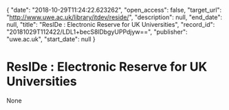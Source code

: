 {
  "date": "2018-10-29T11:24:22.623262", 
  "open_access": false, 
  "target_url": "http://www.uwe.ac.uk/library/itdev/reside/", 
  "description": null, 
  "end_date": null, 
  "title": "ResIDe : Electronic Reserve for UK Universities", 
  "record_id": "20181029T112422/LDL1+becS8lDbgyUPPdjyw==", 
  "publisher": "uwe.ac.uk", 
  "start_date": null
}

# ResIDe : Electronic Reserve for UK Universities

None